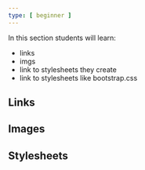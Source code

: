 ```yaml
---
type: [ beginner ]
---
```


In this section students will learn:

- links
- imgs
- link to stylesheets they create
- link to stylesheets like bootstrap.css

## Links
## Images
## Stylesheets
